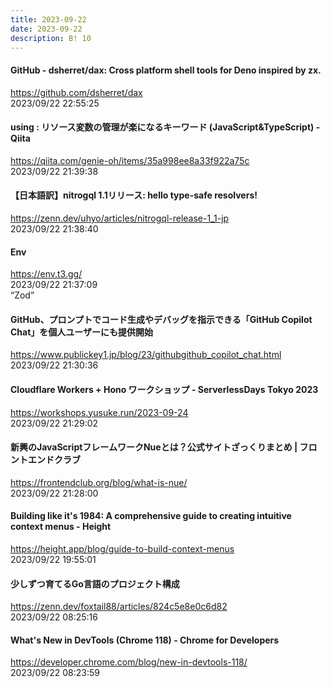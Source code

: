 ```yaml
---
title: 2023-09-22
date: 2023-09-22
description: B! 10
---
```


#### GitHub - dsherret/dax: Cross platform shell tools for Deno inspired by zx.
https://github.com/dsherret/dax<br>
2023/09/22 22:55:25<br>


#### using : リソース変数の管理が楽になるキーワード (JavaScript&TypeScript) - Qiita
https://qiita.com/genie-oh/items/35a998ee8a33f922a75c<br>
2023/09/22 21:39:38<br>


#### 【日本語訳】nitrogql 1.1リリース: hello type-safe resolvers!
https://zenn.dev/uhyo/articles/nitrogql-release-1_1-jp<br>
2023/09/22 21:38:40<br>


#### Env
https://env.t3.gg/<br>
2023/09/22 21:37:09<br>
“Zod”


#### GitHub、プロンプトでコード生成やデバッグを指示できる「GitHub Copilot Chat」を個人ユーザーにも提供開始
https://www.publickey1.jp/blog/23/githubgithub_copilot_chat.html<br>
2023/09/22 21:30:36<br>


#### Cloudflare Workers + Hono ワークショップ - ServerlessDays Tokyo 2023
https://workshops.yusuke.run/2023-09-24<br>
2023/09/22 21:29:02<br>


#### 新興のJavaScriptフレームワークNueとは？公式サイトざっくりまとめ | フロントエンドクラブ
https://frontendclub.org/blog/what-is-nue/<br>
2023/09/22 21:28:00<br>


#### Building like it's 1984: A comprehensive guide to creating intuitive context menus - Height
https://height.app/blog/guide-to-build-context-menus<br>
2023/09/22 19:55:01<br>


#### 少しずつ育てるGo言語のプロジェクト構成
https://zenn.dev/foxtail88/articles/824c5e8e0c6d82<br>
2023/09/22 08:25:16<br>


#### What's New in DevTools (Chrome 118) - Chrome for Developers
https://developer.chrome.com/blog/new-in-devtools-118/<br>
2023/09/22 08:23:59<br>


